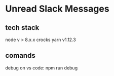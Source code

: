 # Unread Slack Messages

## tech stack
node v > 8.x.x
crocks
yarn v1.12.3

## comands
debug on vs code: npm run debug